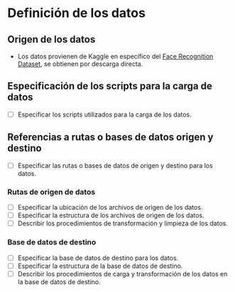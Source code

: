 # Definición de los datos

## Origen de los datos

- Los datos provienen de Kaggle en específico del [Face Recognition Dataset](https://www.kaggle.com/datasets/stoicstatic/face-recognition-dataset/), se obtienen por descarga directa.

## Especificación de los scripts para la carga de datos

- [ ] Especificar los scripts utilizados para la carga de los datos. 

## Referencias a rutas o bases de datos origen y destino

- [ ] Especificar las rutas o bases de datos de origen y destino para los datos.

### Rutas de origen de datos

- [ ] Especificar la ubicación de los archivos de origen de los datos.
- [ ] Especificar la estructura de los archivos de origen de los datos.
- [ ] Describir los procedimientos de transformación y limpieza de los datos.

### Base de datos de destino

- [ ] Especificar la base de datos de destino para los datos.
- [ ] Especificar la estructura de la base de datos de destino.
- [ ] Describir los procedimientos de carga y transformación de los datos en la base de datos de destino.
